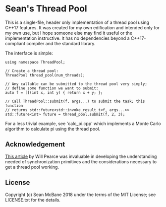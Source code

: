 # Sean's Thread Pool

This is a single-file, header only implementation of a thread pool using
C++17 features. It was created for my own edification and intended only
for my own use, but I hope someone else may find it useful or the
implementation instructive. It has no dependencies beyond a C++17-compliant
compiler and the standard library.

The interface is simple:

    using namespace ThreadPool;
    
    // Create a thread pool:
    ThreadPool thread_pool(num_threads);
    
    // Any callable can be submitted to the thread pool very simply;
    // define some function we want to submit:
    auto f = [](int x, int y) { return x + y; };
    
    // Call ThreadPool::submit(f, args...) to submit the task; this function
    // returns std::future<std::invoke_result_t<f, args...>>
    std::future<int> future = thread_pool.submit(f, 2, 3);
    
For a less trivial example, see 'calc_pi.cpp' which implements a Monte Carlo
algorithm to calculate pi using the thread pool.

## Acknowledgement

[This article](http://roar11.com/2016/01/a-platform-independent-thread-pool-using-c14/)
by Will Pearce was invaluable in developing the understanding needed of 
synchronization primitives and the considerations necessary to get a thread
pool working.

## License

Copyright (c) Sean McBane 2018 under the terms of the MIT License; 
see LICENSE.txt for the details.
